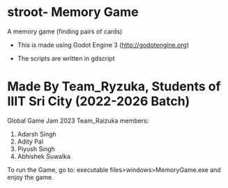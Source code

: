 # stroot- Memory Game

A memory game (finding pairs of cards)

- This is made using Godot Engine 3 (http://godotengine.org)

- The scripts are written in gdscript

# Made By Team_Ryzuka, Students of IIIT Sri City (2022-2026 Batch) 
Global Game Jam 2023
Team_Raizuka members:
1. Adarsh Singh 
2. Adity Pal
3. Piyush Singh
4. Abhishek Suwalka

To run the Game, go to: executable files>windows>MemoryGame.exe and enjoy the game.




